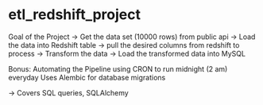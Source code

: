 # etl_redshift_project

Goal of the Project
-> Get the data set (10000 rows) from public api
-> Load the data into Redshift table
-> pull the desired columns from redshift to process
-> Transform the data 
-> Load the transformed data into MySQL

Bonus:  Automating the Pipeline using CRON to run midnight (2 am) everyday
        Uses Alembic for database migrations

-> Covers SQL queries, SQLAlchemy
